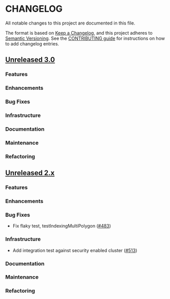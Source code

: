 # CHANGELOG
All notable changes to this project are documented in this file.

The format is based on [Keep a Changelog](https://keepachangelog.com/en/1.0.0/), and this project adheres to [Semantic Versioning](https://semver.org/spec/v2.0.0.html). See the [CONTRIBUTING guide](./CONTRIBUTING.md#Changelog) for instructions on how to add changelog entries.

## [Unreleased 3.0](https://github.com/opensearch-project/geospatial/compare/2.x...HEAD)
### Features
### Enhancements
### Bug Fixes
### Infrastructure
### Documentation
### Maintenance
### Refactoring

## [Unreleased 2.x](https://github.com/opensearch-project/geospatial/compare/2.10...2.x)
### Features
### Enhancements
### Bug Fixes
* Fix flaky test, testIndexingMultiPolygon ([#483](https://github.com/opensearch-project/geospatial/pull/483))
### Infrastructure
* Add integration test against security enabled cluster ([#513](https://github.com/opensearch-project/geospatial/pull/513))
### Documentation
### Maintenance
### Refactoring
